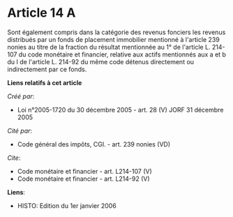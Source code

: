 # Article 14 A

Sont également compris dans la catégorie des revenus fonciers les revenus distribués par un fonds de placement immobilier
mentionné à l'article 239 nonies au titre de la fraction du résultat mentionnée au 1° de l'article L. 214-107 du code
monétaire et financier, relative aux actifs mentionnés aux a et b du I de l'article L. 214-92 du même code détenus
directement ou indirectement par ce fonds.

**Liens relatifs à cet article**

_Créé par_:

  - Loi n°2005-1720 du 30 décembre 2005 - art. 28 (V) JORF 31 décembre 2005

_Cité par_:

  - Code général des impôts, CGI. - art. 239 nonies (VD)

_Cite_:

  - Code monétaire et financier - art. L214-107 (V)
  - Code monétaire et financier - art. L214-92 (V)

**Liens**:

  - HISTO: Edition du 1er janvier 2006
